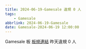 ```yaml
---
title: 2024-06-19-Gamesale 違規 0 人
tags:
    - Gamesale
abbrlink: 2024-06-19-Gamesale
date: Gamesale-2024-06-19 12:00:00
---
```

Gamesale 板 [板規連結](https://www.ptt.cc/bbs/Gossiping/M.1637425085.A.07D.html)
昨天違規 0 人
